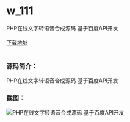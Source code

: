 # w_111
PHP在线文字转语音合成源码 基于百度API开发
<br/></br>
[下载地址](https://www.uuid2.com/111.html "下载地址")
<br/></br>
<h3>源码简介：</h3>
<p>PHP在线文字转语音合成源码 基于百度API开发<p>
<h3>截图：</h3>
<img src="https://www.uuid2.com/wp-content/uploads/img/202105/8c5e30f485.jpg" alt="PHP在线文字转语音合成源码 基于百度API开发">
